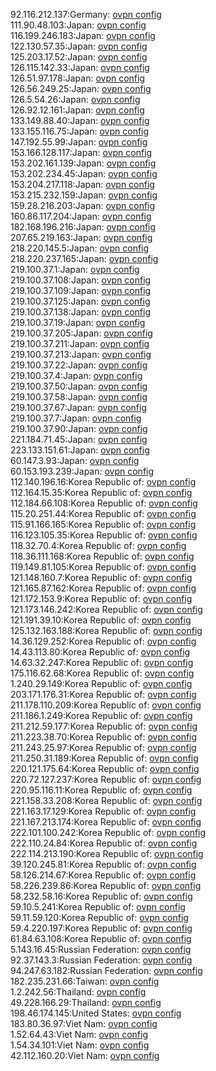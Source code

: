 92.116.212.137:Germany: [ovpn config](vpn/92_116_212_137.ovpn)  
111.90.48.103:Japan: [ovpn config](vpn/111_90_48_103.ovpn)  
116.199.246.183:Japan: [ovpn config](vpn/116_199_246_183.ovpn)  
122.130.57.35:Japan: [ovpn config](vpn/122_130_57_35.ovpn)  
125.203.17.52:Japan: [ovpn config](vpn/125_203_17_52.ovpn)  
126.115.142.33:Japan: [ovpn config](vpn/126_115_142_33.ovpn)  
126.51.97.178:Japan: [ovpn config](vpn/126_51_97_178.ovpn)  
126.56.249.25:Japan: [ovpn config](vpn/126_56_249_25.ovpn)  
126.5.54.26:Japan: [ovpn config](vpn/126_5_54_26.ovpn)  
126.92.12.161:Japan: [ovpn config](vpn/126_92_12_161.ovpn)  
133.149.88.40:Japan: [ovpn config](vpn/133_149_88_40.ovpn)  
133.155.116.75:Japan: [ovpn config](vpn/133_155_116_75.ovpn)  
147.192.55.99:Japan: [ovpn config](vpn/147_192_55_99.ovpn)  
153.166.128.117:Japan: [ovpn config](vpn/153_166_128_117.ovpn)  
153.202.161.139:Japan: [ovpn config](vpn/153_202_161_139.ovpn)  
153.202.234.45:Japan: [ovpn config](vpn/153_202_234_45.ovpn)  
153.204.217.118:Japan: [ovpn config](vpn/153_204_217_118.ovpn)  
153.215.232.159:Japan: [ovpn config](vpn/153_215_232_159.ovpn)  
159.28.216.203:Japan: [ovpn config](vpn/159_28_216_203.ovpn)  
160.86.117.204:Japan: [ovpn config](vpn/160_86_117_204.ovpn)  
182.168.196.216:Japan: [ovpn config](vpn/182_168_196_216.ovpn)  
207.65.219.163:Japan: [ovpn config](vpn/207_65_219_163.ovpn)  
218.220.145.5:Japan: [ovpn config](vpn/218_220_145_5.ovpn)  
218.220.237.165:Japan: [ovpn config](vpn/218_220_237_165.ovpn)  
219.100.37.1:Japan: [ovpn config](vpn/219_100_37_1.ovpn)  
219.100.37.108:Japan: [ovpn config](vpn/219_100_37_108.ovpn)  
219.100.37.109:Japan: [ovpn config](vpn/219_100_37_109.ovpn)  
219.100.37.125:Japan: [ovpn config](vpn/219_100_37_125.ovpn)  
219.100.37.138:Japan: [ovpn config](vpn/219_100_37_138.ovpn)  
219.100.37.19:Japan: [ovpn config](vpn/219_100_37_19.ovpn)  
219.100.37.205:Japan: [ovpn config](vpn/219_100_37_205.ovpn)  
219.100.37.211:Japan: [ovpn config](vpn/219_100_37_211.ovpn)  
219.100.37.213:Japan: [ovpn config](vpn/219_100_37_213.ovpn)  
219.100.37.22:Japan: [ovpn config](vpn/219_100_37_22.ovpn)  
219.100.37.4:Japan: [ovpn config](vpn/219_100_37_4.ovpn)  
219.100.37.50:Japan: [ovpn config](vpn/219_100_37_50.ovpn)  
219.100.37.58:Japan: [ovpn config](vpn/219_100_37_58.ovpn)  
219.100.37.67:Japan: [ovpn config](vpn/219_100_37_67.ovpn)  
219.100.37.7:Japan: [ovpn config](vpn/219_100_37_7.ovpn)  
219.100.37.90:Japan: [ovpn config](vpn/219_100_37_90.ovpn)  
221.184.71.45:Japan: [ovpn config](vpn/221_184_71_45.ovpn)  
223.133.151.61:Japan: [ovpn config](vpn/223_133_151_61.ovpn)  
60.147.3.93:Japan: [ovpn config](vpn/60_147_3_93.ovpn)  
60.153.193.239:Japan: [ovpn config](vpn/60_153_193_239.ovpn)  
112.140.196.16:Korea Republic of: [ovpn config](vpn/112_140_196_16.ovpn)  
112.164.15.35:Korea Republic of: [ovpn config](vpn/112_164_15_35.ovpn)  
112.184.66.108:Korea Republic of: [ovpn config](vpn/112_184_66_108.ovpn)  
115.20.251.44:Korea Republic of: [ovpn config](vpn/115_20_251_44.ovpn)  
115.91.166.165:Korea Republic of: [ovpn config](vpn/115_91_166_165.ovpn)  
116.123.105.35:Korea Republic of: [ovpn config](vpn/116_123_105_35.ovpn)  
118.32.70.4:Korea Republic of: [ovpn config](vpn/118_32_70_4.ovpn)  
118.36.111.168:Korea Republic of: [ovpn config](vpn/118_36_111_168.ovpn)  
119.149.81.105:Korea Republic of: [ovpn config](vpn/119_149_81_105.ovpn)  
121.148.160.7:Korea Republic of: [ovpn config](vpn/121_148_160_7.ovpn)  
121.165.87.162:Korea Republic of: [ovpn config](vpn/121_165_87_162.ovpn)  
121.172.153.9:Korea Republic of: [ovpn config](vpn/121_172_153_9.ovpn)  
121.173.146.242:Korea Republic of: [ovpn config](vpn/121_173_146_242.ovpn)  
121.191.39.10:Korea Republic of: [ovpn config](vpn/121_191_39_10.ovpn)  
125.132.163.188:Korea Republic of: [ovpn config](vpn/125_132_163_188.ovpn)  
14.36.129.252:Korea Republic of: [ovpn config](vpn/14_36_129_252.ovpn)  
14.43.113.80:Korea Republic of: [ovpn config](vpn/14_43_113_80.ovpn)  
14.63.32.247:Korea Republic of: [ovpn config](vpn/14_63_32_247.ovpn)  
175.116.62.68:Korea Republic of: [ovpn config](vpn/175_116_62_68.ovpn)  
1.240.29.149:Korea Republic of: [ovpn config](vpn/1_240_29_149.ovpn)  
203.171.176.31:Korea Republic of: [ovpn config](vpn/203_171_176_31.ovpn)  
211.178.110.209:Korea Republic of: [ovpn config](vpn/211_178_110_209.ovpn)  
211.186.1.249:Korea Republic of: [ovpn config](vpn/211_186_1_249.ovpn)  
211.212.59.177:Korea Republic of: [ovpn config](vpn/211_212_59_177.ovpn)  
211.223.38.70:Korea Republic of: [ovpn config](vpn/211_223_38_70.ovpn)  
211.243.25.97:Korea Republic of: [ovpn config](vpn/211_243_25_97.ovpn)  
211.250.31.189:Korea Republic of: [ovpn config](vpn/211_250_31_189.ovpn)  
220.121.175.64:Korea Republic of: [ovpn config](vpn/220_121_175_64.ovpn)  
220.72.127.237:Korea Republic of: [ovpn config](vpn/220_72_127_237.ovpn)  
220.95.116.11:Korea Republic of: [ovpn config](vpn/220_95_116_11.ovpn)  
221.158.33.208:Korea Republic of: [ovpn config](vpn/221_158_33_208.ovpn)  
221.163.17.129:Korea Republic of: [ovpn config](vpn/221_163_17_129.ovpn)  
221.167.213.174:Korea Republic of: [ovpn config](vpn/221_167_213_174.ovpn)  
222.101.100.242:Korea Republic of: [ovpn config](vpn/222_101_100_242.ovpn)  
222.110.24.84:Korea Republic of: [ovpn config](vpn/222_110_24_84.ovpn)  
222.114.213.190:Korea Republic of: [ovpn config](vpn/222_114_213_190.ovpn)  
39.120.245.81:Korea Republic of: [ovpn config](vpn/39_120_245_81.ovpn)  
58.126.214.67:Korea Republic of: [ovpn config](vpn/58_126_214_67.ovpn)  
58.226.239.86:Korea Republic of: [ovpn config](vpn/58_226_239_86.ovpn)  
58.232.58.16:Korea Republic of: [ovpn config](vpn/58_232_58_16.ovpn)  
59.10.5.241:Korea Republic of: [ovpn config](vpn/59_10_5_241.ovpn)  
59.11.59.120:Korea Republic of: [ovpn config](vpn/59_11_59_120.ovpn)  
59.4.220.197:Korea Republic of: [ovpn config](vpn/59_4_220_197.ovpn)  
61.84.63.108:Korea Republic of: [ovpn config](vpn/61_84_63_108.ovpn)  
5.143.16.45:Russian Federation: [ovpn config](vpn/5_143_16_45.ovpn)  
92.37.143.3:Russian Federation: [ovpn config](vpn/92_37_143_3.ovpn)  
94.247.63.182:Russian Federation: [ovpn config](vpn/94_247_63_182.ovpn)  
182.235.231.66:Taiwan: [ovpn config](vpn/182_235_231_66.ovpn)  
1.2.242.56:Thailand: [ovpn config](vpn/1_2_242_56.ovpn)  
49.228.166.29:Thailand: [ovpn config](vpn/49_228_166_29.ovpn)  
198.46.174.145:United States: [ovpn config](vpn/198_46_174_145.ovpn)  
183.80.36.97:Viet Nam: [ovpn config](vpn/183_80_36_97.ovpn)  
1.52.64.43:Viet Nam: [ovpn config](vpn/1_52_64_43.ovpn)  
1.54.34.101:Viet Nam: [ovpn config](vpn/1_54_34_101.ovpn)  
42.112.160.20:Viet Nam: [ovpn config](vpn/42_112_160_20.ovpn)  
